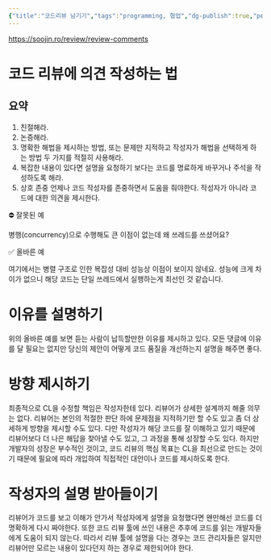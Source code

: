 ```yaml
---
{"title":"코드리뷰 남기기","tags":"programming, 협업","dg-publish":true,"permalink":"/computer-science//","dgPassFrontmatter":true}
---
```



https://soojin.ro/review/review-comments

# 코드 리뷰에 의견 작성하는 법
## 요약
1. 친절해라.
2. 논증해라.
3. 명확한 해법을 제시하는 방법, 또는 문제만 지적하고 작성자가 해법을 선택하게 하는 방법 두 가지를 적절히 사용해라.
4. 복잡한 내용이 있다면 설명을 요청하기 보다는 코드를 명료하게 바꾸거나 주석을 작성하도록 해라.
5. 상호 존중
	언제나 코드 작성자를 존중하면서 도움을 줘야한다. 작성자가 아니라 코드에 대한 의견을 제시한다.

⛔️ 잘못된 예

병행(concurrency)으로 수행해도 큰 이점이 없는데 왜 쓰레드를 쓰셨어요?

✅ 올바른 예

여기에서는 병렬 구조로 인한 복잡성 대비 성능상 이점이 보이지 않네요. 성능에 크게 차이가 없으니 해당 코드는 단일 쓰레드에서 실행하는게 최선인 것 같습니다.

# 이유를 설명하기
위의 올바른 예를 보면 듣는 사람이 납득할만한 이유를 제시하고 있다. 모든 댓글에 이유를 달 필요는 없지만 당신의 제안이 어떻게 코드 품질을 개선하는지 설명을 해주면 좋다.

# 방향 제시하기
최종적으로 CL을 수정할 책임은 작성자한테 있다. 리뷰어가 상세한 설계까지 해줄 의무는 없다. 리뷰어는 본인의 적절한 판단 하에 문제점을 지적하기만 할 수도 있고 좀 더 상세하게 방향을 제시할 수도 있다. 다만 작성자가 해당 코드를 잘 이해하고 있기 때문에 리뷰어보다 더 나은 해답을 찾아낼 수도 있고, 그 과정을 통해 성장할 수도 있다. 하지만 개발자의 성장은 부수적인 것이고, 코드 리뷰의 핵심 목표는 CL을 최선으로 만드는 것이기 때문에 필요에 따라 개입하여 직접적인 대안이나 코드를 제시하도록 한다.

# 작성자의 설명 받아들이기
리뷰어가 코드를 보고 이해가 안가서 작성자에게 설명을 요청했다면 왠만해선 코드를 더 명확하게 다시 짜야한다. 또한 코드 리뷰 툴에 쓰인 내용은 추후에 코드를 읽는 개발자들에게 도움이 되지 않는다. 따라서 리뷰 툴에 설명을 다는 경우는 코드 관리자들은 알지만 리뷰어만 모르는 내용이 있다던지 하는 경우로 제한되어야 한다.
